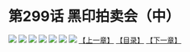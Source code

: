 # 第299话 黑印拍卖会（中）
![](https://mhpic.xiaomingtaiji.net/comic/D/斗破苍穹拆分版/299话/1.jpg-zymk.middle.webp)
![](https://mhpic.xiaomingtaiji.net/comic/D/斗破苍穹拆分版/299话/2.jpg-zymk.middle.webp)
![](https://mhpic.xiaomingtaiji.net/comic/D/斗破苍穹拆分版/299话/3.jpg-zymk.middle.webp)
![](https://mhpic.xiaomingtaiji.net/comic/D/斗破苍穹拆分版/299话/4.jpg-zymk.middle.webp)
![](https://mhpic.xiaomingtaiji.net/comic/D/斗破苍穹拆分版/299话/5.jpg-zymk.middle.webp)
![](https://mhpic.xiaomingtaiji.net/comic/D/斗破苍穹拆分版/299话/6.jpg-zymk.middle.webp)
![](https://mhpic.xiaomingtaiji.net/comic/D/斗破苍穹拆分版/299话/7.jpg-zymk.middle.webp)
[【上一章】](./298.md)
[【目录】](./READMD.md)
[【下一章】](./300.md)
